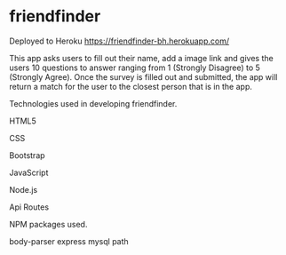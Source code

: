 # friendfinder
Deployed to Heroku 
https://friendfinder-bh.herokuapp.com/


This app asks users to fill out their name, add a image link and gives the users 10 questions to answer ranging from 1 (Strongly Disagree) to 5 (Strongly Agree).  Once the survey is filled out and submitted, the app will return a match for the user to the closest person that is in the app. 

Technologies used in developing friendfinder.

HTML5

CSS

Bootstrap

JavaScript

Node.js

Api Routes

NPM packages used.

body-parser
express
mysql
path
 